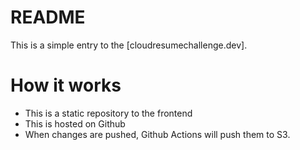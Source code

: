 # README

This is a simple entry to the [cloudresumechallenge.dev].

# How it works

- This is a static repository to the frontend
- This is hosted on Github
- When changes are pushed, Github Actions will push them to S3.
